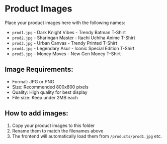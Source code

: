 # Product Images

Place your product images here with the following names:

- `prod1.jpg` - Dark Knight Vibes - Trendy Batman T-Shirt
- `prod2.jpg` - Sharingan Master - Itachi Uchiha Anime T-Shirt  
- `prod3.jpg` - Urban Canvas - Trendy Printed T-Shirt
- `prod4.jpg` - Legendary Asur - Iconic Special Edition T-Shirt
- `prod5.jpg` - Money Moves - New Gen Money T-Shirt

## Image Requirements:
- Format: JPG or PNG
- Size: Recommended 800x800 pixels
- Quality: High quality for best display
- File size: Keep under 2MB each

## How to add images:
1. Copy your product images to this folder
2. Rename them to match the filenames above
3. The frontend will automatically load them from `/products/prod1.jpg` etc.
